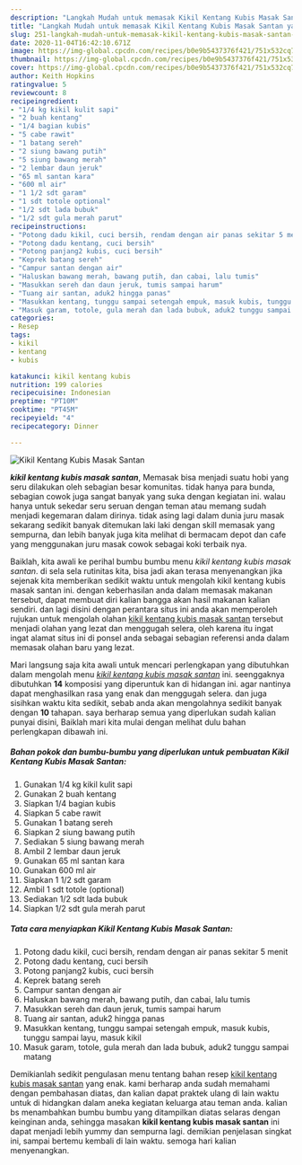 ```yaml
---
description: "Langkah Mudah untuk memasak Kikil Kentang Kubis Masak Santan yang mudah"
title: "Langkah Mudah untuk memasak Kikil Kentang Kubis Masak Santan yang mudah"
slug: 251-langkah-mudah-untuk-memasak-kikil-kentang-kubis-masak-santan-yang-mudah
date: 2020-11-04T16:42:10.671Z
image: https://img-global.cpcdn.com/recipes/b0e9b5437376f421/751x532cq70/kikil-kentang-kubis-masak-santan-foto-resep-utama.jpg
thumbnail: https://img-global.cpcdn.com/recipes/b0e9b5437376f421/751x532cq70/kikil-kentang-kubis-masak-santan-foto-resep-utama.jpg
cover: https://img-global.cpcdn.com/recipes/b0e9b5437376f421/751x532cq70/kikil-kentang-kubis-masak-santan-foto-resep-utama.jpg
author: Keith Hopkins
ratingvalue: 5
reviewcount: 8
recipeingredient:
- "1/4 kg kikil kulit sapi"
- "2 buah kentang"
- "1/4 bagian kubis"
- "5 cabe rawit"
- "1 batang sereh"
- "2 siung bawang putih"
- "5 siung bawang merah"
- "2 lembar daun jeruk"
- "65 ml santan kara"
- "600 ml air"
- "1 1/2 sdt garam"
- "1 sdt totole optional"
- "1/2 sdt lada bubuk"
- "1/2 sdt gula merah parut"
recipeinstructions:
- "Potong dadu kikil, cuci bersih, rendam dengan air panas sekitar 5 menit"
- "Potong dadu kentang, cuci bersih"
- "Potong panjang2 kubis, cuci bersih"
- "Keprek batang sereh"
- "Campur santan dengan air"
- "Haluskan bawang merah, bawang putih, dan cabai, lalu tumis"
- "Masukkan sereh dan daun jeruk, tumis sampai harum"
- "Tuang air santan, aduk2 hingga panas"
- "Masukkan kentang, tunggu sampai setengah empuk, masuk kubis, tunggu sampai layu, masuk kikil"
- "Masuk garam, totole, gula merah dan lada bubuk, aduk2 tunggu sampai matang"
categories:
- Resep
tags:
- kikil
- kentang
- kubis

katakunci: kikil kentang kubis 
nutrition: 199 calories
recipecuisine: Indonesian
preptime: "PT10M"
cooktime: "PT45M"
recipeyield: "4"
recipecategory: Dinner

---
```



![Kikil Kentang Kubis Masak Santan](https://img-global.cpcdn.com/recipes/b0e9b5437376f421/751x532cq70/kikil-kentang-kubis-masak-santan-foto-resep-utama.jpg)

<b><i>kikil kentang kubis masak santan</i></b>, Memasak bisa menjadi suatu hobi yang seru dilakukan oleh sebagian besar komunitas. tidak hanya para bunda, sebagian cowok juga sangat banyak yang suka dengan kegiatan ini. walau hanya untuk sekedar seru seruan dengan teman atau memang sudah menjadi kegemaran dalam dirinya. tidak asing lagi dalam dunia juru masak sekarang sedikit banyak ditemukan laki laki dengan skill memasak yang sempurna, dan lebih banyak juga kita melihat di bermacam depot dan cafe yang menggunakan juru masak cowok sebagai koki terbaik nya.



Baiklah, kita awali ke perihal bumbu bumbu menu <i>kikil kentang kubis masak santan</i>. di sela sela rutinitas kita, bisa jadi akan terasa menyenangkan jika sejenak kita memberikan sedikit waktu untuk mengolah kikil kentang kubis masak santan ini. dengan keberhasilan anda dalam memasak makanan tersebut, dapat membuat diri kalian bangga akan hasil makanan kalian sendiri. dan lagi disini dengan perantara situs ini anda akan memperoleh rujukan untuk mengolah olahan <u>kikil kentang kubis masak santan</u> tersebut menjadi olahan yang lezat dan menggugah selera, oleh karena itu ingat ingat alamat situs ini di ponsel anda sebagai sebagian referensi anda dalam memasak olahan baru yang lezat.


Mari langsung saja kita awali untuk mencari perlengkapan yang dibutuhkan dalam mengolah menu <u><i>kikil kentang kubis masak santan</i></u> ini. seenggaknya dibutuhkan <b>14</b> komposisi yang diperuntuk kan di hidangan ini. agar nantinya dapat menghasilkan rasa yang enak dan menggugah selera. dan juga sisihkan waktu kita sedikit, sebab anda akan mengolahnya sedikit banyak dengan <b>10</b> tahapan. saya berharap semua yang diperlukan sudah kalian punyai disini, Baiklah mari kita mulai dengan melihat dulu bahan perlengkapan dibawah ini.

<!--inarticleads1-->

##### Bahan pokok dan bumbu-bumbu yang diperlukan untuk pembuatan Kikil Kentang Kubis Masak Santan:

1. Gunakan 1/4 kg kikil kulit sapi
1. Gunakan 2 buah kentang
1. Siapkan 1/4 bagian kubis
1. Siapkan 5 cabe rawit
1. Gunakan 1 batang sereh
1. Siapkan 2 siung bawang putih
1. Sediakan 5 siung bawang merah
1. Ambil 2 lembar daun jeruk
1. Gunakan 65 ml santan kara
1. Gunakan 600 ml air
1. Siapkan 1 1/2 sdt garam
1. Ambil 1 sdt totole (optional)
1. Sediakan 1/2 sdt lada bubuk
1. Siapkan 1/2 sdt gula merah parut




<!--inarticleads2-->

##### Tata cara menyiapkan Kikil Kentang Kubis Masak Santan:

1. Potong dadu kikil, cuci bersih, rendam dengan air panas sekitar 5 menit
1. Potong dadu kentang, cuci bersih
1. Potong panjang2 kubis, cuci bersih
1. Keprek batang sereh
1. Campur santan dengan air
1. Haluskan bawang merah, bawang putih, dan cabai, lalu tumis
1. Masukkan sereh dan daun jeruk, tumis sampai harum
1. Tuang air santan, aduk2 hingga panas
1. Masukkan kentang, tunggu sampai setengah empuk, masuk kubis, tunggu sampai layu, masuk kikil
1. Masuk garam, totole, gula merah dan lada bubuk, aduk2 tunggu sampai matang




Demikianlah sedikit pengulasan menu tentang bahan resep <u>kikil kentang kubis masak santan</u> yang enak. kami berharap anda sudah memahami dengan pembahasan diatas, dan kalian dapat praktek ulang di lain waktu untuk di hidangkan dalam aneka kegiatan keluarga atau teman anda. kalian bs menambahkan bumbu bumbu yang ditampilkan diatas selaras dengan keinginan anda, sehingga masakan <b>kikil kentang kubis masak santan</b> ini dapat menjadi lebih yummy dan sempurna lagi. demikian penjelasan singkat ini, sampai bertemu kembali di lain waktu. semoga hari kalian menyenangkan.
